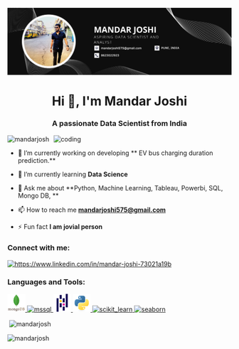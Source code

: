 ![logo](https://github.com/mandarjosh/mandarjosh/blob/main/cover%20pic.png)
<h1 align="center">Hi 👋, I'm Mandar Joshi</h1>
<h3 align="center">A passionate Data Scientist from India</h3>

<img align="right" alt="coding" width="400" src="https://blog.imarticus.org/wp-content/uploads/2020/05/de.gif">

<p align="left"> <img src="https://komarev.com/ghpvc/?username=mandarjosh&label=Profile%20views&color=0e75b6&style=flat" alt="mandarjosh" /> </p>

- 🔭 I’m currently working on developing ** EV bus charging duration prediction.**

- 🌱 I’m currently learning **Data Science**

- 💬 Ask me about **Python, Machine Learning, Tableau, Powerbi, SQL, Mongo DB, **

- 📫 How to reach me **mandarjoshi575@gmail.com**

- ⚡ Fun fact **I am jovial person**

<h3 align="left">Connect with me:</h3>
<p align="left">
<a href="https://linkedin.com/in/https://www.linkedin.com/in/mandar-joshi-73021a19b" target="blank"><img align="center" src="https://raw.githubusercontent.com/rahuldkjain/github-profile-readme-generator/master/src/images/icons/Social/linked-in-alt.svg" alt="https://www.linkedin.com/in/mandar-joshi-73021a19b" height="30" width="40" /></a>
</p>

<h3 align="left">Languages and Tools:</h3>
<p align="left"> <a href="https://www.mongodb.com/" target="_blank" rel="noreferrer"> <img src="https://raw.githubusercontent.com/devicons/devicon/master/icons/mongodb/mongodb-original-wordmark.svg" alt="mongodb" width="40" height="40"/> </a> <a href="https://www.microsoft.com/en-us/sql-server" target="_blank" rel="noreferrer"> <img src="https://www.svgrepo.com/show/303229/microsoft-sql-server-logo.svg" alt="mssql" width="40" height="40"/> </a> <a href="https://pandas.pydata.org/" target="_blank" rel="noreferrer"> <img src="https://raw.githubusercontent.com/devicons/devicon/2ae2a900d2f041da66e950e4d48052658d850630/icons/pandas/pandas-original.svg" alt="pandas" width="40" height="40"/> </a> <a href="https://www.python.org" target="_blank" rel="noreferrer"> <img src="https://raw.githubusercontent.com/devicons/devicon/master/icons/python/python-original.svg" alt="python" width="40" height="40"/> </a> <a href="https://scikit-learn.org/" target="_blank" rel="noreferrer"> <img src="https://upload.wikimedia.org/wikipedia/commons/0/05/Scikit_learn_logo_small.svg" alt="scikit_learn" width="40" height="40"/> </a> <a href="https://seaborn.pydata.org/" target="_blank" rel="noreferrer"> <img src="https://seaborn.pydata.org/_images/logo-mark-lightbg.svg" alt="seaborn" width="40" height="40"/> </a> </p>

<!--<p><img align="left" src="https://github-readme-stats.vercel.app/api/top-langs?username=mandarjosh&show_icons=true&locale=en&layout=compact" alt="mandarjosh" /></p>-->

<p>&nbsp;<img align="center" src="https://github-readme-stats.vercel.app/api?username=mandarjosh&show_icons=true&locale=en" alt="mandarjosh" /></p>

<p><img align="center" src="https://github-readme-streak-stats.herokuapp.com/?user=mandarjosh&" alt="mandarjosh" /></p>
